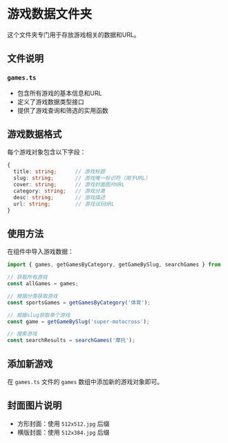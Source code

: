 # 游戏数据文件夹

这个文件夹专门用于存放游戏相关的数据和URL。

## 文件说明

### `games.ts`
- 包含所有游戏的基本信息和URL
- 定义了游戏数据类型接口
- 提供了游戏查询和筛选的实用函数

## 游戏数据格式

每个游戏对象包含以下字段：

```typescript
{
  title: string;      // 游戏标题
  slug: string;       // 游戏唯一标识符（用于URL）
  cover: string;      // 游戏封面图片URL
  category: string;   // 游戏分类
  desc: string;       // 游戏描述
  url: string;        // 游戏试玩URL
}
```

## 使用方法

在组件中导入游戏数据：

```typescript
import { games, getGamesByCategory, getGameBySlug, searchGames } from '@/data/games';

// 获取所有游戏
const allGames = games;

// 根据分类获取游戏
const sportsGames = getGamesByCategory('体育');

// 根据slug获取单个游戏
const game = getGameBySlug('super-motocross');

// 搜索游戏
const searchResults = searchGames('摩托');
```

## 添加新游戏

在 `games.ts` 文件的 `games` 数组中添加新的游戏对象即可。

## 封面图片说明

- 方形封面：使用 `512x512.jpg` 后缀
- 横版封面：使用 `512x384.jpg` 后缀 